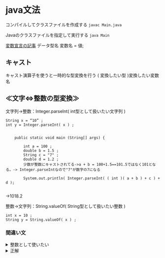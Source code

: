 # java文法

コンパイルしてクラスファイルを作成する
`javac Main.java`

Javaのクラスファイルを指定して実行する
`java Main`

[変数宣言の記事](https://www.sejuku.net/blog/22805)
データ型名 変数名 = 値;

## キャスト
キャスト演算子を使うと一時的な型変換を行う
( 変換したい型 )変換したい変数名

## ≪文字⇔整数の型変換≫

文字列→整数：Integer.parseInt( int型として扱いたい文字列 )
```
String x = “10” ;
int y = Integer.parseInt( x ) ;
```
```

	public static void main (String[] args) {
		
		int a = 100 ;
		double b = 1.5 ;
		String c = "7" ;
		double d = 1.2 ;
		少数が整数にキャストされてる->a + b = 100+1.5==101.5ではなく101となる。-> Integer.parseIntなので"7"が数字の7になる
		
		System.out.println( Integer.parseInt( ( int )( a + b ) + c ) + d );
	

```
->1018.2

整数→文字列：String.valueOf( String型として扱いたい整数 )

```
int x = 10 ;
String y = String.valueOf( x ) ;
```

### 間違い文
<details>
  <summary>整数として使いたい</summary>
  
```
	short  calc3_1 = 7 ;                            
	String calc3_2 = "8" ;                           
	int    calc3_3 = 9 ;                            
	int    answer3 = calc3_1 + calc3_2 + calc3_3 ;   
	System.out.println( answer3 );                   

```

</details>

<details>
  <summary>正解</summary>
  
```
	short  calc3_1 = 7 ;                            
	String calc3_2 = "8" ;                           
	int    calc3_3 = 9 ;                            
	int    answer3 = calc3_1 + Integer.parseInt(calc3_2) + calc3_3 ;   
	System.out.println( answer3 );   
```

</details>
